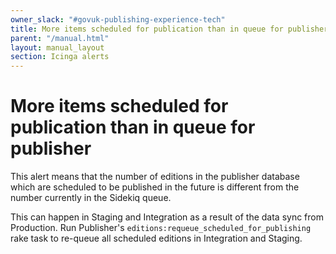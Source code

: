 ```yaml
---
owner_slack: "#govuk-publishing-experience-tech"
title: More items scheduled for publication than in queue for publisher
parent: "/manual.html"
layout: manual_layout
section: Icinga alerts
---
```


# More items scheduled for publication than in queue for publisher

This alert means that the number of editions in the publisher database
which are scheduled to be published in the future is different from
the number currently in the Sidekiq queue.

This can happen in Staging and Integration as a result of the data
sync from Production. Run Publisher's `editions:requeue_scheduled_for_publishing`
rake task to re-queue all scheduled editions in Integration and Staging.
